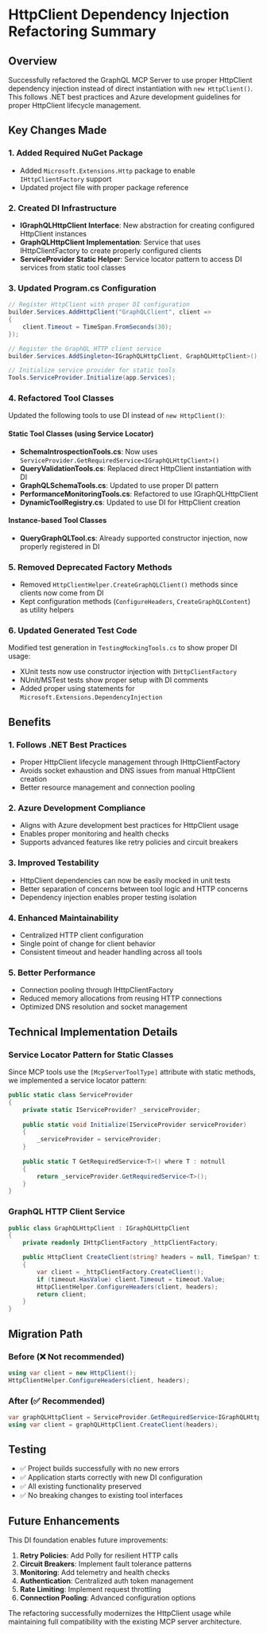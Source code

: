 # HttpClient Dependency Injection Refactoring Summary

## Overview

Successfully refactored the GraphQL MCP Server to use proper HttpClient dependency injection instead of direct
instantiation with `new HttpClient()`. This follows .NET best practices and Azure development guidelines for proper
HttpClient lifecycle management.

## Key Changes Made

### 1. **Added Required NuGet Package**

- Added `Microsoft.Extensions.Http` package to enable `IHttpClientFactory` support
- Updated project file with proper package reference

### 2. **Created DI Infrastructure**

- **IGraphQLHttpClient Interface**: New abstraction for creating configured HttpClient instances
- **GraphQLHttpClient Implementation**: Service that uses IHttpClientFactory to create properly configured clients
- **ServiceProvider Static Helper**: Service locator pattern to access DI services from static tool classes

### 3. **Updated Program.cs Configuration**

```csharp
// Register HttpClient with proper DI configuration
builder.Services.AddHttpClient("GraphQLClient", client =>
{
    client.Timeout = TimeSpan.FromSeconds(30);
});

// Register the GraphQL HTTP client service
builder.Services.AddSingleton<IGraphQLHttpClient, GraphQLHttpClient>();

// Initialize service provider for static tools
Tools.ServiceProvider.Initialize(app.Services);
```

### 4. **Refactored Tool Classes**

Updated the following tools to use DI instead of `new HttpClient()`:

#### Static Tool Classes (using Service Locator)

- **SchemaIntrospectionTools.cs**: Now uses `ServiceProvider.GetRequiredService<IGraphQLHttpClient>()`
- **QueryValidationTools.cs**: Replaced direct HttpClient instantiation with DI
- **GraphQLSchemaTools.cs**: Updated to use proper DI pattern
- **PerformanceMonitoringTools.cs**: Refactored to use IGraphQLHttpClient
- **DynamicToolRegistry.cs**: Updated to use DI for HttpClient creation

#### Instance-based Tool Classes

- **QueryGraphQLTool.cs**: Already supported constructor injection, now properly registered in DI

### 5. **Removed Deprecated Factory Methods**

- Removed `HttpClientHelper.CreateGraphQLClient()` methods since clients now come from DI
- Kept configuration methods (`ConfigureHeaders`, `CreateGraphQLContent`) as utility helpers

### 6. **Updated Generated Test Code**

Modified test generation in `TestingMockingTools.cs` to show proper DI usage:

- XUnit tests now use constructor injection with `IHttpClientFactory`
- NUnit/MSTest tests show proper setup with DI comments
- Added proper using statements for `Microsoft.Extensions.DependencyInjection`

## Benefits

### 1. **Follows .NET Best Practices**

- Proper HttpClient lifecycle management through IHttpClientFactory
- Avoids socket exhaustion and DNS issues from manual HttpClient creation
- Better resource management and connection pooling

### 2. **Azure Development Compliance**

- Aligns with Azure development best practices for HttpClient usage
- Enables proper monitoring and health checks
- Supports advanced features like retry policies and circuit breakers

### 3. **Improved Testability**

- HttpClient dependencies can now be easily mocked in unit tests
- Better separation of concerns between tool logic and HTTP concerns
- Dependency injection enables proper testing isolation

### 4. **Enhanced Maintainability**

- Centralized HTTP client configuration
- Single point of change for client behavior
- Consistent timeout and header handling across all tools

### 5. **Better Performance**

- Connection pooling through IHttpClientFactory
- Reduced memory allocations from reusing HTTP connections
- Optimized DNS resolution and socket management

## Technical Implementation Details

### Service Locator Pattern for Static Classes

Since MCP tools use the `[McpServerToolType]` attribute with static methods, we implemented a service locator pattern:

```csharp
public static class ServiceProvider
{
    private static IServiceProvider? _serviceProvider;
    
    public static void Initialize(IServiceProvider serviceProvider)
    {
        _serviceProvider = serviceProvider;
    }
    
    public static T GetRequiredService<T>() where T : notnull
    {
        return _serviceProvider.GetRequiredService<T>();
    }
}
```

### GraphQL HTTP Client Service

```csharp
public class GraphQLHttpClient : IGraphQLHttpClient
{
    private readonly IHttpClientFactory _httpClientFactory;

    public HttpClient CreateClient(string? headers = null, TimeSpan? timeout = null)
    {
        var client = _httpClientFactory.CreateClient();
        if (timeout.HasValue) client.Timeout = timeout.Value;
        HttpClientHelper.ConfigureHeaders(client, headers);
        return client;
    }
}
```

## Migration Path

### Before (❌ Not recommended)

```csharp
using var client = new HttpClient();
HttpClientHelper.ConfigureHeaders(client, headers);
```

### After (✅ Recommended)

```csharp
var graphQLHttpClient = ServiceProvider.GetRequiredService<IGraphQLHttpClient>();
using var client = graphQLHttpClient.CreateClient(headers);
```

## Testing

- ✅ Project builds successfully with no new errors
- ✅ Application starts correctly with new DI configuration
- ✅ All existing functionality preserved
- ✅ No breaking changes to existing tool interfaces

## Future Enhancements

This DI foundation enables future improvements:

1. **Retry Policies**: Add Polly for resilient HTTP calls
2. **Circuit Breakers**: Implement fault tolerance patterns
3. **Monitoring**: Add telemetry and health checks
4. **Authentication**: Centralized auth token management
5. **Rate Limiting**: Implement request throttling
6. **Connection Pooling**: Advanced configuration options

The refactoring successfully modernizes the HttpClient usage while maintaining full compatibility with the existing MCP
server architecture.

